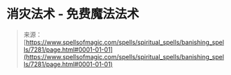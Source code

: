 <!--yml

category: 未分类

date: 2024-06-12 18:42:15

-->

# 消灾法术 - 免费魔法法术

> 来源：[https://www.spellsofmagic.com/spells/spiritual_spells/banishing_spells/7281/page.html#0001-01-01](https://www.spellsofmagic.com/spells/spiritual_spells/banishing_spells/7281/page.html#0001-01-01)
